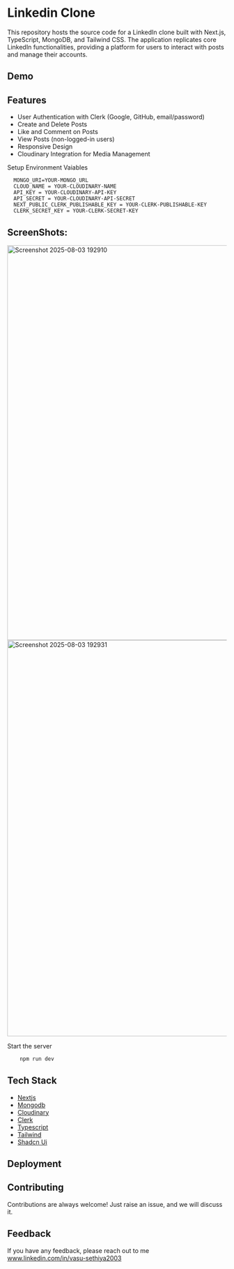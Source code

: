 # Linkedin Clone

This repository hosts the source code for a LinkedIn clone built with Next.js, TypeScript, MongoDB, and Tailwind CSS. The application replicates core LinkedIn functionalities, providing a platform for users to interact with posts and manage their accounts.

## Demo


## Features

- User Authentication with Clerk (Google, GitHub, email/password)
- Create and Delete Posts
- Like and Comment on Posts
- View Posts (non-logged-in users)
- Responsive Design
- Cloudinary Integration for Media Management

Setup Environment Vaiables

```Make .env file in "root" folder and store environment Variables
  MONGO_URI=YOUR-MONGO_URL
  CLOUD_NAME = YOUR-CLOUDINARY-NAME
  API_KEY = YOUR-CLOUDINARY-API-KEY
  API_SECRET = YOUR-CLOUDINARY-API-SECRET
  NEXT_PUBLIC_CLERK_PUBLISHABLE_KEY = YOUR-CLERK-PUBLISHABLE-KEY
  CLERK_SECRET_KEY = YOUR-CLERK-SECRET-KEY
 ```
## ScreenShots:
<img width="1913" height="905" alt="Screenshot 2025-08-03 192910" src="https://github.com/user-attachments/assets/87c59dda-b176-4989-92d8-30c4dc0034a4" />
<img width="1912" height="908" alt="Screenshot 2025-08-03 192931" src="https://github.com/user-attachments/assets/3f63b7d7-2400-4d03-8d92-bd870fedb976" />

Start the server

```bash
    npm run dev
```

## Tech Stack
* [Nextjs](https://nextjs.org/)
* [Mongodb](https://www.mongodb.com/)
* [Cloudinary](https://cloudinary.com/)
* [Clerk](https://clerk.com/)
* [Typescript](https://www.typescriptlang.org/)
* [Tailwind](https://tailwindcss.com/)
* [Shadcn Ui](https://ui.shadcn.com/)

## Deployment



## Contributing

Contributions are always welcome!
Just raise an issue, and we will discuss it.

## Feedback

If you have any feedback, please reach out to me 
www.linkedin.com/in/vasu-sethiya2003
